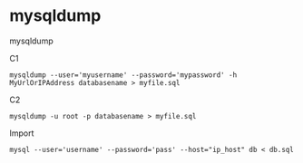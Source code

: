 # mysqldump
mysqldump

C1
```
mysqldump --user='myusername' --password='mypassword' -h MyUrlOrIPAddress databasename > myfile.sql
```

C2
```
mysqldump -u root -p databasename > myfile.sql
```


Import
```
mysql --user='username' --password='pass' --host="ip_host" db < db.sql
```
